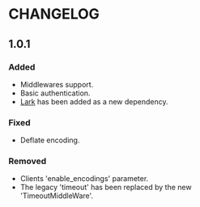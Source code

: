 # CHANGELOG

## 1.0.1

### Added

* Middlewares support.
* Basic authentication.
* [Lark](https://github.com/lark-parser/lark) has been added as a new dependency.

### Fixed

* Deflate encoding.

### Removed

* Clients 'enable_encodings' parameter.
* The legacy 'timeout' has been replaced by the new 'TimeoutMiddleWare'.